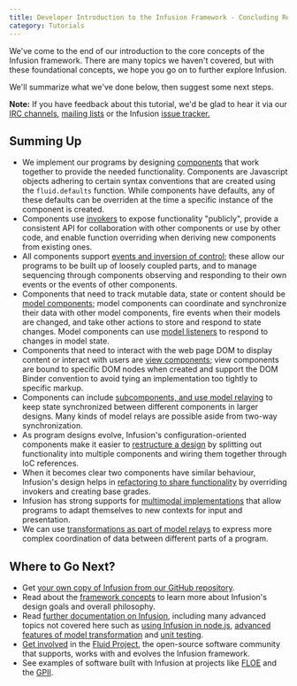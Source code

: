 ```yaml
---
title: Developer Introduction to the Infusion Framework - Concluding Remarks
category: Tutorials
---
```


We've come to the end of our introduction to the core concepts of the Infusion framework. There are many topics we
haven't covered, but with these foundational concepts, we hope you go on to further explore Infusion.

We'll summarize what we've done below, then suggest some next steps.

<div class="infusion-docs-note"><strong>Note:</strong> If you have feedback about this tutorial, we'd be glad to hear it
via our <a href="https://wiki.fluidproject.org/display/fluid/IRC+Channel">IRC channels</a>, <a
href="https://wiki.fluidproject.org/display/fluid/Mailing+Lists">mailing lists</a> or the Infusion <a
href="https://issues.fluidproject.org/projects/FLUID/summary">issue tracker.</a></div>

## Summing Up

* We implement our programs by designing [components](DeveloperIntroductionToInfusionFramework-Components.md) that work
  together to provide the needed functionality. Components are Javascript objects adhering to certain syntax conventions
  that are created using the `fluid.defaults` function. While components have defaults, any of these defaults can be
  overriden at the time a specific instance of the component is created.
* Components use [invokers](DeveloperIntroductionToInfusionFramework-Invokers.md) to expose functionality "publicly",
  provide a consistent API for collaboration with other components or use by other code, and enable function overriding
  when deriving new components from existing ones.
* All components support [events and inversion of control](DeveloperIntroductionToInfusionFramework-EventsAndInversionOfControl.md);
  these allow our programs to be built up of loosely coupled parts, and to manage sequencing through components
  observing and responding to their own events or the events of other components.
* Components that need to track mutable data, state or content should be
  [model components](DeveloperIntroductionToInfusionFramework-ModelsAndModelComponents.md); model components can
  coordinate and synchronize their data with other model components, fire events when their models are changed, and take
  other actions to store and respond to state changes. Model components can use
  [model listeners](DeveloperIntroductionToInfusionFramework-ModelsAndModelComponents.md#listening-to-model-changes) to
  respond to changes in model state.
* Components that need to interact with the web page DOM to display content or interact with users are
  [view components](DeveloperIntroductionToInfusionFramework-ViewsAndViewComponents.md); view components are bound to
  specific DOM nodes when created and support the DOM Binder convention to avoid tying an implementation too tightly to
  specific markup.
* Components can include [subcomponents, and use model relaying](DeveloperIntroductionToInfusionFramework-SubcomponentsAndModelRelaying.md)
  to keep state synchronized between different components in larger designs. Many kinds of model relays are possible
  aside from two-way synchronization.
* As program designs evolve, Infusion's configuration-oriented components make it easier to
  [restructure a design](DeveloperIntroductionToInfusionFramework-RestructuringComponents.md) by splitting out
  functionality into multiple components and wiring them together through IoC references.
* When it becomes clear two components have similar behaviour, Infusion's design helps in [refactoring to share
  functionality](DeveloperIntroductionToInfusionFramework-OverridingInvokersAndRefactoring.md) by overriding invokers
  and creating base grades.
* Infusion has strong supports for [multimodal implementations](DeveloperIntroductionToInfusionFramework-ExtendingDesignsWithExistingComponents.md)
  that allow programs to adapt themselves to new contexts for input and presentation.
* We can use [transformations as part of model relays](DeveloperIntroductionToInfusionFramework-TransformingModelRelays.md)
  to express more complex coordination of data between different parts of a program.

## Where to Go Next?

* Get [your own copy of Infusion from our GitHub repository](https://github.com/fluid-project/infusion).
* Read about the [framework concepts](../FrameworkConcepts.md) to learn more about Infusion's design goals and overall
  philosophy.
* Read [further documentation on Infusion](../), including many advanced topics not covered here such as
  [using Infusion in node.js](../NodeAPI.md), [advanced features of model transformation](../ModelTransformationAPI.md)
  and [unit testing](../jqUnit.md).
* [Get involved](https://wiki.fluidproject.org/display/fluid/Get+Involved) in the [Fluid Project](http://fluidproject.org/),
  the open-source software community that supports, works with and evolves the Infusion framework.
* See examples of software built with Infusion at projects like [FLOE](http://floeproject.org/) and the [GPII](http://gpii.net/).
